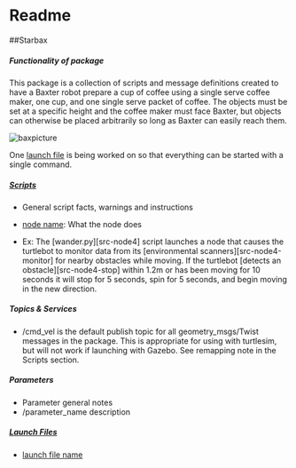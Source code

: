 # Readme
##Starbax

##### Functionality of package
This package is a collection of scripts and message definitions created to have a Baxter robot prepare a cup of coffee using a single serve coffee maker, one cup, and one single serve packet of coffee. The objects must be set at a specific height and the coffee maker must face Baxter, but objects can otherwise be placed arbitrarily so long as Baxter can easily reach them.

![baxpicture](./picturepathfrompackage)

One [launch file][launch] is being worked on so that everything can be started with a single command.


##### [Scripts][src]

* General script facts, warnings and instructions

* [node name][linkid]: What the node does

* Ex: The [wander.py][src-node4] script launches a node that causes the turtlebot to monitor data from its [environmental scanners][src-node4-monitor] for nearby obstacles while moving. If the turtlebot [detects an obstacle][src-node4-stop] within 1.2m or has been moving for 10 seconds it will stop for 5 seconds, spin for 5 seconds, and begin moving in the new direction.


##### Topics & Services
* /cmd_vel is the default publish topic for all geometry_msgs/Twist messages in the package. This is appropriate for using with turtlesim, but will not work if launching with Gazebo. See remapping note in the Scripts section.



##### Parameters
* Parameter general notes
* /parameter_name description


##### [Launch Files][launch]

* [launch file name][linkid2]




[src]:https://github.com/repo_name/src_folder
[linkid]:https://github.com/repo_name/src_folder/specific_file.
[launch]:https://github.com/repo_name/launch_folder
[linkid2]:https://github.com/repo_name/launch_folder/specific_file


[launch-launch1]:https://github.com/ME495-EmbeddedSystems/walkthrough-2-f2017-idtx314/blob/44911fff172c58759b056094a9611f1dcc81035c/launch/keys_to_twist_with_ramps.launch

